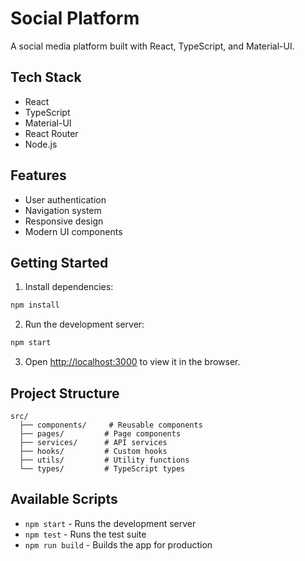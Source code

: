 # Social Platform

A social media platform built with React, TypeScript, and Material-UI.

## Tech Stack

- React
- TypeScript
- Material-UI
- React Router
- Node.js

## Features

- User authentication
- Navigation system
- Responsive design
- Modern UI components

## Getting Started

1. Install dependencies:
```bash
npm install
```

2. Run the development server:
```bash
npm start
```

3. Open [http://localhost:3000](http://localhost:3000) to view it in the browser.

## Project Structure

```
src/
  ├── components/     # Reusable components
  ├── pages/         # Page components
  ├── services/      # API services
  ├── hooks/         # Custom hooks
  ├── utils/         # Utility functions
  └── types/         # TypeScript types
```

## Available Scripts

- `npm start` - Runs the development server
- `npm test` - Runs the test suite
- `npm run build` - Builds the app for production